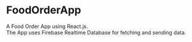 # FoodOrderApp
A Food Order App using React.js.
</br> The App uses Firebase Realtime Database for fetching and sending data. 

